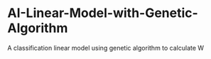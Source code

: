 # AI-Linear-Model-with-Genetic-Algorithm
A classification linear model using genetic algorithm to calculate W
